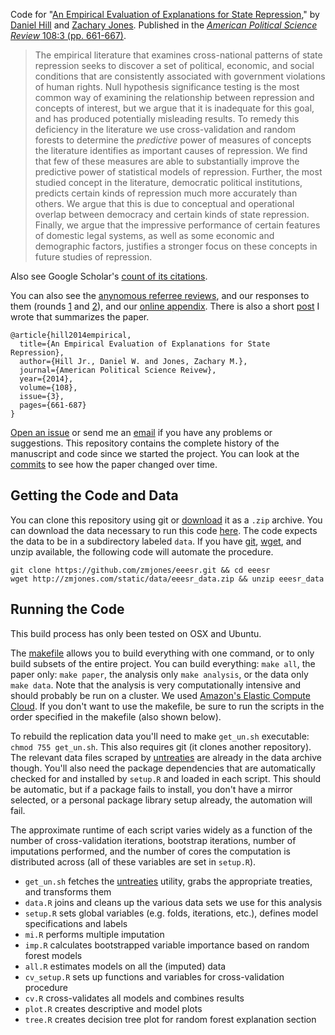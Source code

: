 Code for "[An Empirical Evaluation of Explanations for State Repression](http://zmjones.com/static/papers/eeesr_manuscript.pdf)," by [Daniel Hill](http://myweb.fsu.edu/dwh06c/) and [Zachary Jones](http://zmjones.com). Published in the [*American Political Science Review* 108:3 (pp. 661-667)](http://journals.cambridge.org/action/displayAbstract?fromPage=online&aid=9327383&fulltextType=RA&fileId=S0003055414000306).

> The empirical literature that examines cross-national patterns of state repression seeks to discover a set of political, economic, and social conditions that are consistently associated with government violations of human rights. Null hypothesis significance testing is the most common way of examining the relationship  between repression and concepts of interest, but we argue that it is inadequate for this goal, and has produced potentially misleading results. To remedy this deficiency in the literature we use cross-validation and random forests to determine the *predictive* power of measures of concepts the literature identifies as important causes of repression. We find that few of these measures are able to substantially improve the predictive power of statistical models of repression. Further, the most studied concept in the literature, democratic political institutions, predicts certain kinds of repression much more accurately than others. We argue that this is due to conceptual and operational overlap between democracy and certain kinds of state repression. Finally, we argue that the impressive performance of certain features of domestic legal systems, as well as some economic and demographic factors, justifies a stronger focus on these concepts in future studies of repression.

Also see Google Scholar's [count of its citations](http://scholar.google.com/citations?view_op=view_citation&hl=en&user=hdxn_v4AAAAJ&citation_for_view=hdxn_v4AAAAJ:9yKSN-GCB0IC).

You can also see the [anynomous referree reviews](http://zmjones.com/static/papers/eeesr_reviews.pdf), and our responses to them (rounds [1](http://zmjones.com/static/papers/eeesr_memo_1.pdf) and [2](http://zmjones.com/static/papers/eeesr_memo_2.pdf)), and our [online appendix](http://zmjones.com/static/papers/eeesr_appendix.pdf). There is also a short [post](http://zmjones.com/eeesr/) I wrote that summarizes the paper.

	@article{hill2014empirical,
	  title={An Empirical Evaluation of Explanations for State Repression},
	  author={Hill Jr., Daniel W. and Jones, Zachary M.},
	  journal={American Political Science Reivew},
	  year={2014},
	  volume={108},
	  issue={3},
	  pages={661-687}
	}

[Open an issue](https://github.com/zmjones/eeesr/issues/new) or send me an [email](mailto:zmj@zmjones.com) if you have any problems or suggestions. This repository contains the complete history of the manuscript and code since we started the project. You can look at the [commits](https://github.com/zmjones/eeesr/commits/master) to see how the paper changed over time.

## Getting the Code and Data

You can clone this repository using git or [download](https://github.com/zmjones/eeesr/archive/master.zip) it as a `.zip` archive. You can download the data necessary to run this code [here](http://zmjones.com/static/data/eeesr_data.zip). The code expects the data to be in a subdirectory labeled `data`. If you have [git](http://git-scm.com/), [wget](https://www.gnu.org/software/wget/), and unzip available, the following code will automate the procedure.

	git clone https://github.com/zmjones/eeesr.git && cd eeesr
	wget http://zmjones.com/static/data/eeesr_data.zip && unzip eeesr_data

## Running the Code

This build process has only been tested on OSX and Ubuntu.

The [makefile](https://github.com/zmjones/eeesr/blob/master/makefile) allows you to build everything with one command, or to only build subsets of the entire project. You can build everything: `make all`, the paper only: `make paper`, the analysis only `make analysis`, or the data only `make data`. Note that the analysis is very computationally intensive and should probably be run on a cluster. We used [Amazon's Elastic Compute Cloud](http://aws.amazon.com/ec2/). If you don't want to use the makefile, be sure to run the scripts in the order specified in the makefile (also shown below). 

To rebuild the replication data you'll need to make `get_un.sh` executable: `chmod 755 get_un.sh`. This also requires git (it clones another repository). The relevant data files scraped by [untreaties](http://github.com/zmjones/untreaties/) are already in the data archive though. You'll also need the package dependencies that are automatically checked for and installed by `setup.R` and loaded in each script. This should be automatic, but if a package fails to install, you don't have a mirror selected, or a personal package library setup already, the automation will fail.

The approximate runtime of each script varies widely as a function of the number of cross-validation iterations, bootstrap iterations, number of imputations performed, and the number of cores the computation is distributed across (all of these variables are set in `setup.R`).

 - `get_un.sh` fetches the [untreaties](http://github.com/zmjones/untreaties) utility, grabs the appropriate treaties, and transforms them
 - `data.R` joins and cleans up the various data sets we use for this analysis
 - `setup.R` sets global variables (e.g. folds, iterations, etc.), defines model specifications and labels
 - `mi.R` performs multiple imputation
 - `imp.R` calculates bootstrapped variable importance based on random forest models
 - `all.R` estimates models on all the (imputed) data
 - `cv_setup.R` sets up functions and variables for cross-validation procedure
 - `cv.R` cross-validates all models and combines results
 - `plot.R` creates descriptive and model plots
 - `tree.R` creates decision tree plot for random forest explanation section
